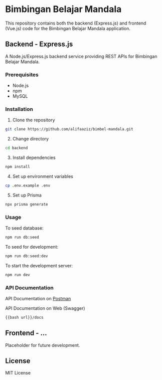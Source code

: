 # Bimbingan Belajar Mandala

This repository contains both the backend (Express.js) and frontend (Vue.js) code for the Bimbingan Belajar Mandala application.

## Backend - Express.js

A Node.js/Express.js backend service providing REST APIs for Bimbingan Belajar Mandala.

### Prerequisites

- Node.js
- npm
- MySQL

### Installation

1. Clone the repository
```bash
git clone https://github.com/alifaaziz/bimbel-mandala.git
```
2. Change directory
```bash
cd backend
```

3. Install dependencies
```bash
npm install
```

4. Set up environment variables
```bash
cp .env.example .env
```

5. Set up Prisma
```bash
npx prisma generate
```

### Usage

To seed database:
```bash
npm run db:seed
```

To seed for development:
```bash
npm run db:seed:dev
```

To start the development server:
```bash
npm run dev
```

### API Documentation

API Documentation on 
[Postman](https://documenter.getpostman.com/view/33519949/2sB2cXA2MZ)

API Documentation on Web (Swagger)
```bash
{{bash url}}/docs
```


## Frontend - ...

Placeholder for future development.

## License

MIT License